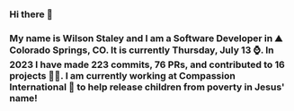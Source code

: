 ### Hi there 👋

### My name is Wilson Staley and I am a Software Developer in ⛰ Colorado Springs, CO.  It is currently Thursday, July 13 ⌚. In 2023 I have made 223 commits, 76 PRs, and contributed to 16 projects 👨‍💻. I am currently working at Compassion International 🏢 to help release children from poverty in Jesus' name!